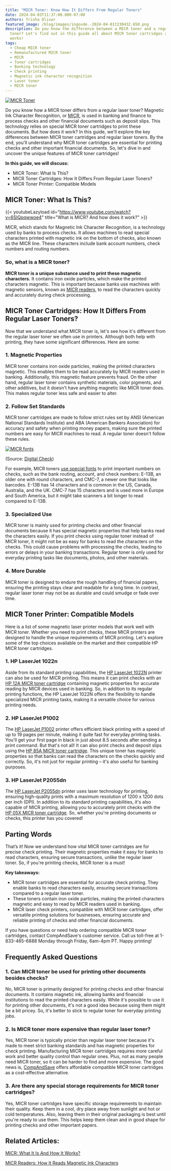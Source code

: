 ```yaml
---
title: "MICR Toner: Know How It Differs From Regular Toners"
date: 2024-04-03T11:37:00.000-07:00
authors: Trisha Olivar
featured_image: /blog/images/ingoude.-2024-04-01t230432.650.png
description: Do you know the difference between a MICR toner and a regular laser
  toner? Let's find out in this guide all about MICR toner cartridges and how it
  works!
tags:
  - Cheap MICR toner
  - Remanufactured MICR toner
  - MICR
  - Toner cartridges
  - Banking technology
  - Check printing
  - Magnetic ink character recognition
  - Laser toner
  - MICR toner
---
```

[![MICR Toner](/blog/images/ingoude.-2024-04-01t230432.650.png "MICR Toner: Know How It Differs From Regular Toners")](/blog/images/ingoude.-2024-04-01t230432.650.png)

Do you know how a MICR toner differs from a regular laser toner? Magnetic Ink Character Recognition, or [MICR](https://www.compandsave.com/blog/posts/micr-what-it-is-and-how-it-works.html), is used in banking and finance to process checks and other financial documents such as deposit slips. This technology relies on special MICR toner cartridges to print these documents. But how does it work? In this guide, we'll explore the key differences between MICR toner cartridges and regular laser toners. By the end, you'll understand why MICR toner cartridges are essential for printing checks and other important financial documents. So, let's dive in and uncover the unique features of MICR toner cartridges!

**In this guide, we will discuss:**

* MICR Toner: What Is This?
* MICR Toner Cartridges: How It Differs From Regular Laser Toners?
* MICR Toner Printer: Compatible Models

## MICR Toner: What Is This?

{{< youtubeLazyload id="https://www.youtube.com/watch?v=6SIQpqwwoe4" title="What is MICR? And how does it work?" >}}

MICR, which stands for Magnetic Ink Character Recognition, is a technology used by banks to process checks. It allows machines to read special characters printed with magnetic ink on the bottom of checks, also known as the MICR line. These characters include bank account numbers, check numbers and routing numbers.

### So, what is a MICR toner?

**MICR toner is a unique substance used to print these magnetic characters.** It contains iron oxide particles, which make the printed characters magnetic. This is important because banks use machines with magnetic sensors, known as [MICR readers](https://www.compandsave.com/blog/posts/micr-readers-understanding-how-it-reads-magnetic-ink-characters.html), to read the characters quickly and accurately during check processing.

## MICR Toner Cartridges: How It Differs From Regular Laser Toners?

Now that we understand what MICR toner is, let's see how it's different from the regular laser toner we often use in printers. Although both help with printing, they have some significant differences. Here are some:

### 1. Magnetic Properties

MICR toner contains iron oxide particles, making the printed characters magnetic. This enables them to be read accurately by MICR readers used in banking. Additionally, this magnetic feature prevents fraud. On the other hand, regular laser toner contains synthetic materials, color pigments, and other additives, but it doesn't have anything magnetic like MICR toner does. This makes regular toner less safe and easier to alter.

### 2. Follow Set Standards

MICR toner cartridges are made to follow strict rules set by ANSI (American National Standards Institute) and ABA (American Bankers Association) for accuracy and safety when printing money papers, making sure the printed numbers are easy for MICR machines to read. A regular toner doesn't follow these rules.

[![MICR fonts](/blog/images/screenshot-2024-03-29-at-9.38.23 pm.png "MICR fonts")](/blog/images/screenshot-2024-03-29-at-9.38.23 pm.png)

(Source: [Digital Check](https://www.digitalcheck.com/battle-micr-fonts-better-e13b-cmc7/))

For example, MICR toners [use special fonts](<https://www.mekorma.com/resources/blog/details/micr-fonts-in-business-central-difference-between-e13b-and-cmc7#:~:text=MICR%20(or%20magnetic%20ink%20character,the%20world%3A%20E13B%20and%20CMC7.>) to print important numbers on checks, such as the bank routing, account, and check numbers: E-13B, an older one with round characters, and CMC-7, a newer one that looks like barcodes. E-13B has 14 characters and is common in the US, Canada, Australia, and the UK. CMC-7 has 15 characters and is used more in Europe and South America, but it might take scanners a bit longer to read compared to E-13B.

### 3. Specialized Use

MICR toner is mainly used for printing checks and other financial documents because it has special magnetic properties that help banks read the characters easily. If you print checks using regular toner instead of MICR toner, it might not be as easy for banks to read the characters on the checks. This could cause problems with processing the checks, leading to errors or delays in your banking transactions. Regular toner is only used for everyday printing tasks like documents, photos, and other materials.

### 4. More Durable

MICR toner is designed to endure the rough handling of financial papers, ensuring the printing stays clear and readable for a long time. In contrast, regular laser toner may not be as durable and could smudge or fade over time.

## MICR Toner Printer: Compatible Models

Here is a list of some magnetic laser printer models that work well with MICR toner. Whether you need to print checks, these MICR printers are designed to handle the unique requirements of MICR printing. Let's explore some of the top choices available on the market and their compatible HP MICR toner cartridges.

### 1. HP LaserJet 1022n

Aside from its standard printing capabilities, the [HP LaserJet 1022N](https://www.compandsave.com/hp/laserjet/1022n-toner-cartridges) printer can also be used for MICR printing. This means it can print checks with an [HP 12A MICR toner cartridge](https://www.compandsave.com/hp/12a-micr-toner-cartridge-q2612a-black) containing magnetic properties for accurate reading by MICR devices used in banking. So, in addition to its regular printing functions, the HP LaserJet 1022N offers the flexibility to handle specialized MICR printing tasks, making it a versatile choice for various printing needs.

### 2. HP LaserJet P1002

The [HP LaserJet P1002](https://www.compandsave.com/hp/laserjet/pro-p1109w-toner-cartridges) printer offers efficient black printing with a speed of up to 19 pages per minute, making it quite fast for everyday printing tasks. You'll get your first page in black in just about 8.5 seconds after sending a print command. But that's not all! It can also print checks and deposit slips using the [HP 85A MICR toner cartridge](https://www.compandsave.com/hp/85a-micr-toner-cartridge-ce285a-black). This unique toner has magnetic properties so that banks can read the characters on the checks quickly and correctly. So, it's not just for regular printing – it's also useful for banking purposes.

### 3. HP LaserJet P2055dn

The [HP LaserJet P2055dn](https://www.compandsave.com/hp/laserjet/p2055dn-toner-cartridges) printer uses laser technology for printing, ensuring high-quality prints with a maximum resolution of 1200 x 1200 dots per inch (DPI). In addition to its standard printing capabilities, it's also capable of MICR printing, allowing you to accurately print checks with the [HP 05X MICR toner cartridge](https://www.compandsave.com/hp/05x-micr-toner-cartridge-ce505x-black). So, whether you're printing documents or checks, this printer has you covered!

## Parting Words

That’s it! Now we understand how vital MICR toner cartridges are for precise check printing. Their magnetic properties make it easy for banks to read characters, ensuring secure transactions, unlike the regular laser toner. So, if you're printing checks, MICR toner is a must!

**Key takeaways:**

* MICR toner cartridges are essential for accurate check printing. They enable banks to read characters easily, ensuring secure transactions compared to a regular laser toner.
* These toners contain iron oxide particles, making the printed characters magnetic and easy to read by MICR readers used in banking.
* MICR laser check printers, compatible with MICR toner cartridges, offer versatile printing solutions for businesses, ensuring accurate and reliable printing of checks and other financial documents.

If you have questions or need help ordering compatible MICR toner cartridges, contact CompAndSave's customer service. Call us toll-free at 1-833-465-6888 Monday through Friday, 6am-4pm PT. Happy printing!

## Frequently Asked Questions

### 1. Can MICR toner be used for printing other documents besides checks?

No, MICR toner is primarily designed for printing checks and other financial documents. It contains magnetic ink, allowing banks and financial institutions to read the printed characters easily. While it's possible to use it for printing other documents, it's not a good idea because using them might be a bit pricey. So, it's better to stick to regular toner for everyday printing jobs.

### 2. Is MICR toner more expensive than regular laser toner?

Yes, MICR toner is typically pricier than regular laser toner because it's made to meet strict banking standards and has magnetic properties for check printing. Manufacturing MICR toner cartridges requires more careful work and better quality control than regular ones. Plus, not as many people need MICR toner, so it can be harder to find and more expensive. The good news is, [CompAndSave](https://www.compandsave.com/nsearch/?q=micr) offers affordable compatible MICR toner cartridges as a cost-effective alternative.

### 3. Are there any special storage requirements for MICR toner cartridges?

Yes, MICR toner cartridges have specific storage requirements to maintain their quality. Keep them in a cool, dry place away from sunlight and hot or cold temperatures. Also, leaving them in their original packaging is best until you're ready to use them. This helps keep them clean and in good shape for printing checks and other important papers.

## Related Articles:

[MICR: What It Is And How It Works?](https://www.compandsave.com/blog/posts/micr-what-it-is-and-how-it-works.html)

[MICR Readers: How It Reads Magnetic Ink Characters](https://www.compandsave.com/blog/posts/micr-readers-understanding-how-it-reads-magnetic-ink-characters.html)
